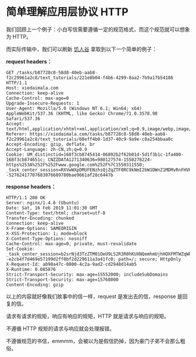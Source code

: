 # 简单理解应用层协议 HTTP

我们回顾上一个例子：小白写信需要遵循一定的规范格式，而这个规范就可以想象为 HTTP。

而实际传输中，我们可以刷新 [饥人谷](https://xiedaimala.com/tasks/b87728c0-58d8-40eb-aab8-f2c29961a2c8/text_tutorials/221e8b04-f4b6-4299-8aa2-7b9a17b54186) 拿取到以下一个简单的例子：

**request headers：**

```http
GET /tasks/b87728c0-58d8-40eb-aab8-f2c29961a2c8/text_tutorials/221e8b04-f4b6-4299-8aa2-7b9a17b54186 HTTP/1.1
Host: xiedaimala.com
Connection: keep-alive
Cache-Control: max-age=0
Upgrade-Insecure-Requests: 1
User-Agent: Mozilla/5.0 (Windows NT 6.1; Win64; x64) AppleWebKit/537.36 (KHTML, like Gecko) Chrome/71.0.3578.98 Safari/537.36
Accept: text/html,application/xhtml+xml,application/xml;q=0.9,image/webp,image/apng,*/*;q=0.8
Referer: https://xiedaimala.com/tasks/b87728c0-58d8-40eb-aab8-f2c29961a2c8/text_tutorials/60eff4b0-1d37-40c9-9a9e-c8a254bbaa0c
Accept-Encoding: gzip, deflate, br
Accept-Language: zh-CN,zh;q=0.9
Cookie: UM_distinctid=168f3cb8745414-06892b2f62b01d-5d1f3b1c-1fa400-168f3cb874651c; CNZZDATA1271340636=980127574-1550278224-https%253A%252F%252Fwww.google.com%252F%7C1550311550; _task_center_session=RXVwWXpDMUFENzhsQjZqZTF0RC9kNmI2bW1DWnZ1MDMvRnFHVHQyQkd2Uk1OMkFzTWUvSzlkSFMybENBaWVYc0M5cHc0bWhRZUFQZ3dwRzFvUlI3eVJmcWpIbFFWR0FleXViTVErdmFEa2ppY3g4ajhEeGZlUWVmRDlKWkRPT3JRTTdnREZTRlpGQzdHZjRjTGZZSVdBPT0tLTB5ZzFodkY2U3hkWUhOUDdCT21TeHc9PQ%3D%3D--52762417707683076689780bae9661af28c6447b
```

**response headers：**

```http
HTTP/1.1 200 OK
Server: nginx/1.4.6 (Ubuntu)
Date: Sat, 16 Feb 2019 11:01:30 GMT
Content-Type: text/html; charset=utf-8
Transfer-Encoding: chunked
Connection: keep-alive
X-Frame-Options: SAMEORIGIN
X-XSS-Protection: 1; mode=block
X-Content-Type-Options: nosniff
Cache-Control: max-age=0, private, must-revalidate
Set-Cookie: _task_center_session=b2srNjd3TzZTM01OeU9LS2R3R0hKUXNQemhmUjhHOXFMTWZqWkMxY3gwVUZVSWdzaWxmNHFLMDVLcHhQUUtzODlRZ1FEemZERVZOWVR6dGJjUWNSNnZmd2VYdHQrODF0R3Vvc0o1WUN2WGpwL041WTcxL3JNTjZzTCtuSE1BeDNzK2Q2dzUvcENJVEtDT2VQYTIyY3JnPT0tLXB6SXM1bXpkL3ZlajBRb2kxcjVBNlE9PQ%3D%3D--e2cb4f7d469e57199d2ff0bf2d229611a3a41fc0; path=/; secure; HttpOnly
X-Request-Id: ab98a47c-0800-4c2a-9ad2-cd2948d14ab5
X-Runtime: 0.085876
Strict-Transport-Security: max-age=15552000; includeSubDomains
Strict-Transport-Security: max-age=15768000
Content-Encoding: gzip
```

以上的内容就好像我们故事中的信一样，request 是发出去的信，response 是回复的信。

请求有请求的规矩，响应有响应的规矩，HTTP 就是请求与响应的规矩。

不遵循 HTTP 规矩的请求与响应就会处理报错。

不遵循规范的书信，emmmm，会被以为是假信扔掉，因为豪门子弟不会那么粗俗。

